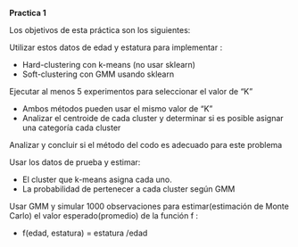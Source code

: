 **Practica 1**

Los objetivos de esta práctica son los siguientes:

Utilizar estos datos de edad y estatura para implementar :

*   Hard-clustering con k-means (no usar sklearn)
*   Soft-clustering con GMM usando sklearn        
        

Ejecutar al menos 5 experimentos para seleccionar el valor de “K”

*   Ambos métodos pueden usar el mismo valor de “K”
*   Analizar el centroide de cada cluster y determinar si es posible asignar una categoría cada cluster

Analizar y concluir si el método del codo es adecuado para este problema

Usar los datos de prueba y estimar:

*   El cluster que k-means asigna cada uno.
*   La probabilidad de pertenecer a cada cluster según GMM        
        

Usar GMM y simular 1000 observaciones para estimar(estimación de Monte Carlo) el valor esperado(promedio) de la función f :

*   f(edad, estatura) = estatura /edad
